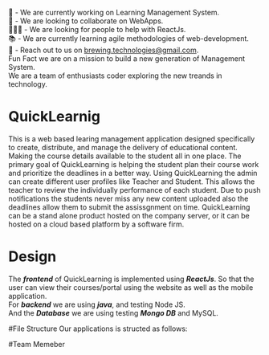 👋 - We are currently working on Learning Management System.<br />
👀 - We are looking to collaborate on WebApps.<br />
👨‍👨‍👧 - We are looking for people to help with ReactJs.<br />
📚 - We are currently learning agile methodologies of web-development.<br />
📩 - Reach out to us on brewing.technologies@gmail.com.<br />
Fun Fact we are on a mission to build a new generation of Management System.<br />
We are a team of enthusiasts coder exploring the new treands in technology.   

# QuickLearnig
This is a web based learing management application designed specifically to create, distribute, and manage the delivery of educational content. Making the course details available to the student all in one place. The primary goal of QuickLearning is helping the student plan their course work and prioritize the deadlines in a better way. Using QuickLearning the admin can create different user profiles like Teacher and Student. This allows the teacher to review the individually performance of each student. Due to push notifications the students never miss any new content uploaded also the deadlines allow them to submit the assissgnment on time. QuickLearning can be a stand alone product hosted on the company server, or it can be hosted on a cloud based platform by a software firm.

# Design
The **_frontend_** of QuickLearning is implemented using **_ReactJs_**. So that the user can view their courses/portal using the website as well as the mobile application.<br />
For **_backend_** we are using **_java_**, and testing Node JS.<br />
And the **_Database_** we are using testing **_Mongo DB_** and MySQL. 

#File Structure
Our applications is structed as follows:

#Team Memeber

